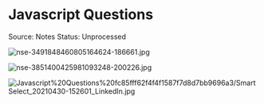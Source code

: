 # Javascript Questions

Source: Notes
Status: Unprocessed

![nse-3491848460805164624-186661.jpg](Javascript%20Questions%20fc85fff62f4f4f1587f7d8d7bb9696a3/nse-3491848460805164624-186661.jpg)

![nse-3851400425981093248-200226.jpg](Javascript%20Questions%20fc85fff62f4f4f1587f7d8d7bb9696a3/nse-3851400425981093248-200226.jpg)

![Javascript%20Questions%20fc85fff62f4f4f1587f7d8d7bb9696a3/SmartSelect_20210430-152601_LinkedIn.jpg](Javascript%20Questions%20fc85fff62f4f4f1587f7d8d7bb9696a3/SmartSelect_20210430-152601_LinkedIn.jpg)